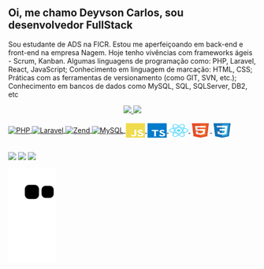 ## Oi, me chamo Deyvson Carlos, sou desenvolvedor FullStack 

Sou estudante de ADS na FICR. Estou me aperfeiçoando em back-end e front-end na empresa Nagem.
Hoje tenho vivências com frameworks ágeis - Scrum, Kanban.
Algumas linguagens de programação como: PHP, Laravel, React, JavaScript;
Conhecimento em linguagem de marcação: HTML, CSS;
Práticas com as ferramentas de versionamento (como GIT, SVN, etc.);
Conhecimento em bancos de dados como MySQL, SQL, SQLServer, DB2, etc

<div align="center">
  <a href="https://github.com/deyvson-carlos">
  <img height="42%" src="https://github-readme-stats.vercel.app/api?username=deyvson-carlos&show_icons=true&theme=dracula"/>
  <img height="39%" src="https://github-readme-stats.vercel.app/api/top-langs/?username=deyvson-carlos&layout=compact&theme=dracula"/>
</div>
<div style="display: inline_block"><br>
  <img align="center" alt="PHP" height="40" width="50" src="https://cdn.jsdelivr.net/gh/devicons/devicon/icons/php/php-original.svg" />
  <img align="center" alt="Laravel" height="30" width="40" src="https://cdn.jsdelivr.net/gh/devicons/devicon/icons/laravel/laravel-plain.svg" />
  <img align="center" alt="Zend" height="40" width="50" src="https://cdn.jsdelivr.net/gh/devicons/devicon/icons/zend/zend-plain.svg" />
  <img align="center" alt="MySQL" height="50" width="60" src="https://cdn.jsdelivr.net/gh/devicons/devicon/icons/mysql/mysql-original-wordmark.svg" />
  <img align="center" alt="Js" height="30" width="40" src="https://raw.githubusercontent.com/devicons/devicon/master/icons/javascript/javascript-plain.svg">
  <img align="center" alt="Ts" height="30" width="40" src="https://raw.githubusercontent.com/devicons/devicon/master/icons/typescript/typescript-plain.svg">
  <img align="center" alt="React" height="30" width="40" src="https://raw.githubusercontent.com/devicons/devicon/master/icons/react/react-original.svg">
  <img align="center" alt="HTML" height="30" width="40" src="https://raw.githubusercontent.com/devicons/devicon/master/icons/html5/html5-original.svg">
  <img align="center" alt="CSS" height="30" width="40" src="https://raw.githubusercontent.com/devicons/devicon/master/icons/css3/css3-original.svg">
</div>
  
  ##
 
<div> 
  <a href="https://instagram.com/dk_dayvson_" target="_blank"><img src="https://img.shields.io/badge/-Instagram-%23E4405F?style=for-the-badge&logo=instagram&logoColor=white" target="_blank"></a>
  <a href="https://www.linkedin.com/in/deyvson-carlos/" target="_blank"><img src="https://img.shields.io/badge/-LinkedIn-%230077B5?style=for-the-badge&logo=linkedin&logoColor=white" target="_blank"></a> 
  <a href = "mailto:deyvsoncarlos92@gmail.com"><img src="https://img.shields.io/badge/-Gmail-%23333?style=for-the-badge&logo=gmail&logoColor=white" target="_blank"></a>
 
  ![Snake animation](https://github.com/rafaballerini/rafaballerini/blob/output/github-contribution-grid-snake.svg)
 
</div>
